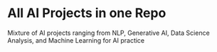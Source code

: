 # All AI Projects in one Repo

Mixture of AI projects ranging from NLP, Generative AI, Data Science Analysis, and Machine Learning for AI practice
